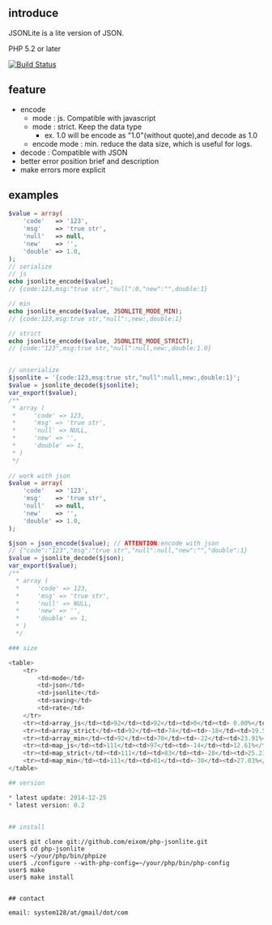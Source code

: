 ## introduce

JSONLite is a lite version of JSON.

PHP 5.2 or later

[![Build Status](https://secure.travis-ci.org/eixom/php-jsonlite.png)](http://travis-ci.org/eixom/php-jsonlite)

## feature

* encode 
    * mode : js. Compatible with javascript 
    * mode : strict. Keep the data type
        * ex. 1.0 will be encode as "1.0"(without quote),and decode as 1.0 
    * encode mode : min. reduce the data size, which is useful for logs.
* decode : Compatible with JSON
* better error position brief and description
* make errors more explicit


## examples

```php
$value = array(
	'code'   => '123',
	'msg'    => 'true str',
	'null'   => null,
	'new'    => '',
	'double' => 1.0,
);
// serialize
// js
echo jsonlite_encode($value);
// {code:123,msg:"true str","null":0,"new":"",double:1}

// min
echo jsonlite_encode($value, JSONLITE_MODE_MIN);
// {code:123,msg:true str,"null":,new:,double:1}

// strict
echo jsonlite_encode($value, JSONLITE_MODE_STRICT);
// {code:"123",msg:true str,"null":null,new:,double:1.0}


// unserialize
$jsonlite = '{code:123,msg:true str,"null":null,new:,double:1}';
$value = jsonlite_decode($jsonlite);
var_export($value);
/**
 * array (
 *     'code' => 123,
 *     'msg' => 'true str',
 *     'null' => NULL,
 *     'new' => '',
 *     'double' => 1,
 * )
 */
 
// work with json
$value = array(
	'code'   => '123',
	'msg'    => 'true str',
	'null'   => null,
	'new'    => '',
	'double' => 1.0,
);

$json = json_encode($value); // ATTENTION:encode with json
// {"code":"123","msg":"true str","null":null,"new":"","double":1}
$value = jsonlite_decode($json);
var_export($value);
/**
  * array (
  *     'code' => 123,
  *     'msg' => 'true str',
  *     'null' => NULL,
  *     'new' => '',
  *     'double' => 1,
  * )
  */

### size

<table>
    <tr>
        <td>mode</td>
        <td>json</td>
        <td>jsonlite</td>
        <td>saving</td>
        <td>rate</td>
    </tr>
    <tr><td>array_js</td><td>92</td><td>92</td><td>0</td><td> 0.00%</td></tr>
    <tr><td>array_strict</td><td>92</td><td>74</td><td>-18</td><td>19.57%</td></tr>
    <tr><td>array_min</td><td>92</td><td>70</td><td>-22</td><td>23.91%</td></tr>
    <tr><td>map_js</td><td>111</td><td>97</td><td>-14</td><td>12.61%</td></tr>
    <tr><td>map_strict</td><td>111</td><td>83</td><td>-28</td><td>25.23%</td></tr>
    <tr><td>map_min</td><td>111</td><td>81</td><td>-30</td><td>27.03%</td></tr>
</table>

## version

* latest update: 2014-12-25
* latest version: 0.2

    
## install

```
    user$ git clone git://github.com/eixom/php-jsonlite.git
    user$ cd php-jsonlite
    user$ ~/your/php/bin/phpize
    user$ ./configure --with-php-config=~/your/php/bin/php-config
    user$ make
    user$ make install
```

## contact

email: system128/at/gmail/dot/com